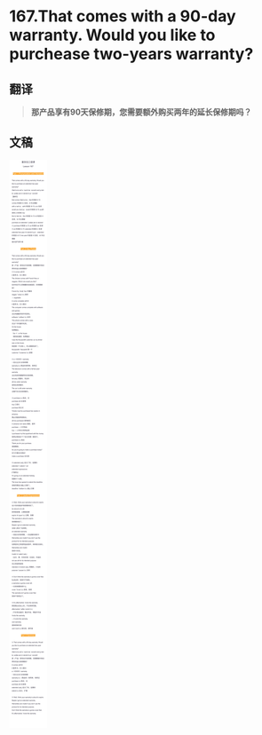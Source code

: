 # 167.That comes with a 90-day warranty. Would you like to purchease two-years warranty?

## 翻译

> **那产品享有90天保修期，您需要额外购买两年的延长保修期吗？**

## 文稿

![](img/167.jpg)

